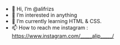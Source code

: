 - 👋 Hi, I’m @alifrizs
- 👀 I’m interested in anything
- 🌱 I’m currently learning HTML & CSS.
- 📫 How to reach me instagram : https://www.instagram.com/_____alip_____/

<!---
alifrizs/alifrizs is a ✨ special ✨ repository because its `README.md` (this file) appears on your GitHub profile.
You can click the Preview link to take a look at your changes.
--->
